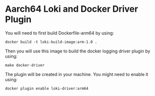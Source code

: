 # Aarch64 Loki and Docker Driver Plugin
You will need to first build Dockerfile-arm64 by using:
```
docker build -t loki-build-image:arm-1.0 .
```

Then you will use this image to build the docker logging driver plugin by using:
```
make docker-driver
```

The plugin will be created in your machine. You might need to enable it using:
```
docker plugin enable loki-driver:arm64
```